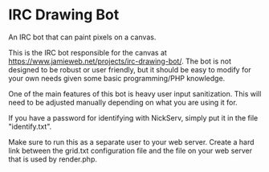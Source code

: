 # IRC Drawing Bot
An IRC bot that can paint pixels on a canvas.

This is the IRC bot responsible for the canvas at https://www.jamieweb.net/projects/irc-drawing-bot/. The bot is not designed to be robust or user friendly, but it should be easy to modify for your own needs given some basic programming/PHP knowledge.

One of the main features of this bot is heavy user input sanitization. This will need to be adjusted manually depending on what you are using it for.

If you have a password for identifying with NickServ, simply put it in the file "identify.txt".

Make sure to run this as a separate user to your web server. Create a hard link between the grid.txt configuration file and the file on your web server that is used by render.php.
